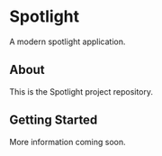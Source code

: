 # Spotlight

A modern spotlight application.

## About

This is the Spotlight project repository.

## Getting Started

More information coming soon.
